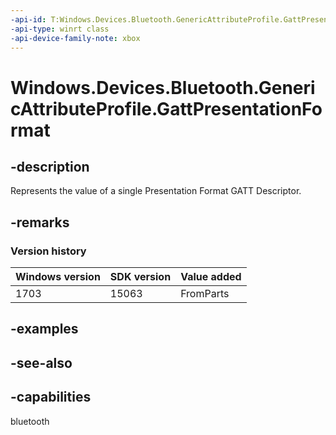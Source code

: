 ```yaml
---
-api-id: T:Windows.Devices.Bluetooth.GenericAttributeProfile.GattPresentationFormat
-api-type: winrt class
-api-device-family-note: xbox
---
```


<!-- Class syntax.
public class GattPresentationFormat : Windows.Devices.Bluetooth.GenericAttributeProfile.IGattPresentationFormat
-->

# Windows.Devices.Bluetooth.GenericAttributeProfile.GattPresentationFormat

## -description
Represents the value of a single Presentation Format GATT Descriptor.

## -remarks

### Version history

| Windows version | SDK version | Value added |
| -- | -- | -- |
| 1703 | 15063 | FromParts |

## -examples

## -see-also

## -capabilities
bluetooth
